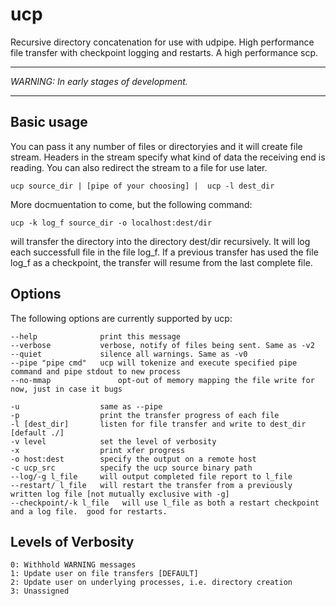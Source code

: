ucp
===

Recursive directory concatenation for use with udpipe.  High performance file transfer with checkpoint logging and restarts.  A high performance scp.

******
_WARNING: In early stages of development._
******
 
Basic usage
-----------
You can pass it any number of files or directoryies and it will create file stream.  Headers in the stream specify what kind of data the receiving end is reading.  You can also redirect the stream to a file for use later.

    ucp source_dir | [pipe of your choosing] |  ucp -l dest_dir
    
    
More docmuentation to come, but the following command:

    ucp -k log_f source_dir -o localhost:dest/dir
    
will transfer the directory into the directory dest/dir recursively.  It will log each successfull file in the file log_f.  If a previous transfer has used the file log_f as a checkpoint, the transfer will resume from the last complete file.
	
Options
-------
The following options are currently supported by ucp:

    --help 		      	print this message
    --verbose 		  	verbose, notify of files being sent. Same as -v2
    --quiet 		  	silence all warnings. Same as -v0
    --pipe "pipe cmd"   ucp will tokenize and execute specified pipe command and pipe stdout to new process
    --no-mmap               opt-out of memory mapping the file write for now, just in case it bugs
    
    -u					same as --pipe
    -p 		          	print the transfer progress of each file
    -l [dest_dir] 	  	listen for file transfer and write to dest_dir [default ./]
    -v level 	      	set the level of verbosity
    -x					print xfer progress
    -o host:dest        specify the output on a remote host
    -c ucp_src          specify the ucp source binary path
    --log/-g l_file     will output completed file report to l_file
    --restart/ l_file   will restart the transfer from a previously written log file [not mutually exclusive with -g]
    --checkpoint/-k l_file   will use l_file as both a restart checkpoint and a log file.  good for restarts.

Levels of Verbosity
-------------------
   	0: Withhold WARNING messages
   	1: Update user on file transfers [DEFAULT]
   	2: Update user on underlying processes, i.e. directory creation
   	3: Unassigned
